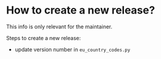 # How to create a new release?

This info is only relevant for the maintainer.

Steps to create a new release:
- update version number in `eu_country_codes.py`
